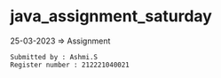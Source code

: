 # java_assignment_saturday
25-03-2023 => Assignment

```
Submitted by : Ashmi.S
Register number : 212221040021

```
